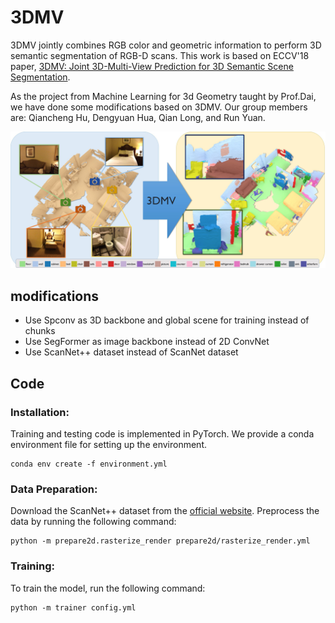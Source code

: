 # 3DMV

3DMV jointly combines RGB color and geometric information to perform 3D semantic segmentation of RGB-D scans. This work is based on ECCV'18 paper, [
3DMV: Joint 3D-Multi-View Prediction for 3D Semantic Scene Segmentation](https://arxiv.org/pdf/1803.10409.pdf).

As the project from Machine Learning for 3d Geometry taught by Prof.Dai, we have done some modifications based on 3DMV. Our group members are: Qiancheng Hu, Dengyuan Hua, Qian Long, and Run Yuan.

[<img src="images/teaser.jpg">](https://arxiv.org/abs/1803.10409)

## modifications
* Use Spconv as 3D backbone and global scene for training instead of
chunks
* Use SegFormer as image backbone instead of 2D ConvNet
* Use ScanNet++ dataset instead of ScanNet dataset

## Code
### Installation:  
Training and testing code is implemented in PyTorch. We provide a conda environment file for setting up the environment.  
```
conda env create -f environment.yml
```

### Data Preparation:
Download the ScanNet++ dataset from the [official website](https://kaldir.vc.in.tum.de/scannetpp/documentation).
Preprocess the data by running the following command:
```
python -m prepare2d.rasterize_render prepare2d/rasterize_render.yml
```

### Training:
To train the model, run the following command:
```
python -m trainer config.yml
```